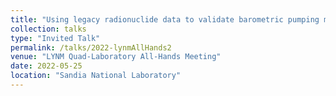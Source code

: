 ```yaml
---
title: "Using legacy radionuclide data to validate barometric pumping models"
collection: talks
type: "Invited Talk"
permalink: /talks/2022-lynmAllHands2
venue: "LYNM Quad-Laboratory All-Hands Meeting"
date: 2022-05-25
location: "Sandia National Laboratory"
---
```


<!-- This is a description of your conference proceedings talk, note the different field in type. You can put anything in this field. -->


